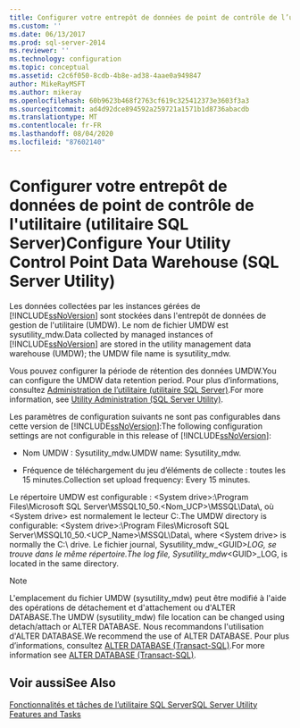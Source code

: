 ```yaml
---
title: Configurer votre entrepôt de données de point de contrôle de l’utilitaire (utilitaire SQL Server) | Microsoft Docs
ms.custom: ''
ms.date: 06/13/2017
ms.prod: sql-server-2014
ms.reviewer: ''
ms.technology: configuration
ms.topic: conceptual
ms.assetid: c2c6f050-8cdb-4b8e-ad38-4aae0a949847
author: MikeRayMSFT
ms.author: mikeray
ms.openlocfilehash: 60b9623b468f2763cf619c325412373e3603f3a3
ms.sourcegitcommit: ad4d92dce894592a259721a1571b1d8736abacdb
ms.translationtype: MT
ms.contentlocale: fr-FR
ms.lasthandoff: 08/04/2020
ms.locfileid: "87602140"
---
```

# <a name="configure-your-utility-control-point-data-warehouse-sql-server-utility"></a><span data-ttu-id="66981-102">Configurer votre entrepôt de données de point de contrôle de l'utilitaire (utilitaire SQL Server)</span><span class="sxs-lookup"><span data-stu-id="66981-102">Configure Your Utility Control Point Data Warehouse (SQL Server Utility)</span></span>
  <span data-ttu-id="66981-103">Les données collectées par les instances gérées de [!INCLUDE[ssNoVersion](../../includes/ssnoversion-md.md)] sont stockées dans l'entrepôt de données de gestion de l'utilitaire (UMDW). Le nom de fichier UMDW est sysutility_mdw.</span><span class="sxs-lookup"><span data-stu-id="66981-103">Data collected by managed instances of [!INCLUDE[ssNoVersion](../../includes/ssnoversion-md.md)] are stored in the utility management data warehouse (UMDW); the UMDW file name is sysutility_mdw.</span></span>  
  
 <span data-ttu-id="66981-104">Vous pouvez configurer la période de rétention des données UMDW.</span><span class="sxs-lookup"><span data-stu-id="66981-104">You can configure the UMDW data retention period.</span></span> <span data-ttu-id="66981-105">Pour plus d’informations, consultez [Administration de l’utilitaire &#40;utilitaire SQL Server&#41;](../../database-engine/utility-administration-sql-server-utility.md).</span><span class="sxs-lookup"><span data-stu-id="66981-105">For more information, see [Utility Administration &#40;SQL Server Utility&#41;](../../database-engine/utility-administration-sql-server-utility.md).</span></span>  
  
 <span data-ttu-id="66981-106">Les paramètres de configuration suivants ne sont pas configurables dans cette version de [!INCLUDE[ssNoVersion](../../includes/ssnoversion-md.md)]:</span><span class="sxs-lookup"><span data-stu-id="66981-106">The following configuration settings are not configurable in this release of [!INCLUDE[ssNoVersion](../../includes/ssnoversion-md.md)]:</span></span>  
  
-   <span data-ttu-id="66981-107">Nom UMDW : Sysutility_mdw.</span><span class="sxs-lookup"><span data-stu-id="66981-107">UMDW name: Sysutility_mdw.</span></span>  
  
-   <span data-ttu-id="66981-108">Fréquence de téléchargement du jeu d’éléments de collecte : toutes les 15 minutes.</span><span class="sxs-lookup"><span data-stu-id="66981-108">Collection set upload frequency: Every 15 minutes.</span></span>  
  
 <span data-ttu-id="66981-109">Le répertoire UMDW est configurable : \<System drive>:\Program Files\Microsoft SQL Server\MSSQL10_50.<Nom_UCP>\MSSQL\Data\\, où \<System drive> est normalement le lecteur C:\.</span><span class="sxs-lookup"><span data-stu-id="66981-109">The UMDW directory is configurable: \<System drive>:\Program Files\Microsoft SQL Server\MSSQL10_50.<UCP_Name>\MSSQL\Data\\, where \<System drive> is normally the C:\ drive.</span></span> <span data-ttu-id="66981-110">Le fichier journal, Sysutility_mdw_\<GUID>_LOG, se trouve dans le même répertoire.</span><span class="sxs-lookup"><span data-stu-id="66981-110">The log file, Sysutility_mdw_\<GUID>_LOG, is located in the same directory.</span></span>  
  
> [!NOTE]  
>  <span data-ttu-id="66981-111">L'emplacement du fichier UMDW (sysutility_mdw) peut être modifié à l'aide des opérations de détachement et d'attachement ou d'ALTER DATABASE.</span><span class="sxs-lookup"><span data-stu-id="66981-111">The UMDW (sysutility_mdw) file location can be changed using detach/attach or ALTER DATABASE.</span></span> <span data-ttu-id="66981-112">Nous recommandons l'utilisation d'ALTER DATABASE.</span><span class="sxs-lookup"><span data-stu-id="66981-112">We recommend the use of ALTER DATABASE.</span></span> <span data-ttu-id="66981-113">Pour plus d’informations, consultez [ALTER DATABASE &#40;Transact-SQL&#41;](/sql/t-sql/statements/alter-database-transact-sql).</span><span class="sxs-lookup"><span data-stu-id="66981-113">For more information see [ALTER DATABASE &#40;Transact-SQL&#41;](/sql/t-sql/statements/alter-database-transact-sql).</span></span>  
  
## <a name="see-also"></a><span data-ttu-id="66981-114">Voir aussi</span><span class="sxs-lookup"><span data-stu-id="66981-114">See Also</span></span>  
 [<span data-ttu-id="66981-115">Fonctionnalités et tâches de l’utilitaire SQL Server</span><span class="sxs-lookup"><span data-stu-id="66981-115">SQL Server Utility Features and Tasks</span></span>](sql-server-utility-features-and-tasks.md)  
  
  
